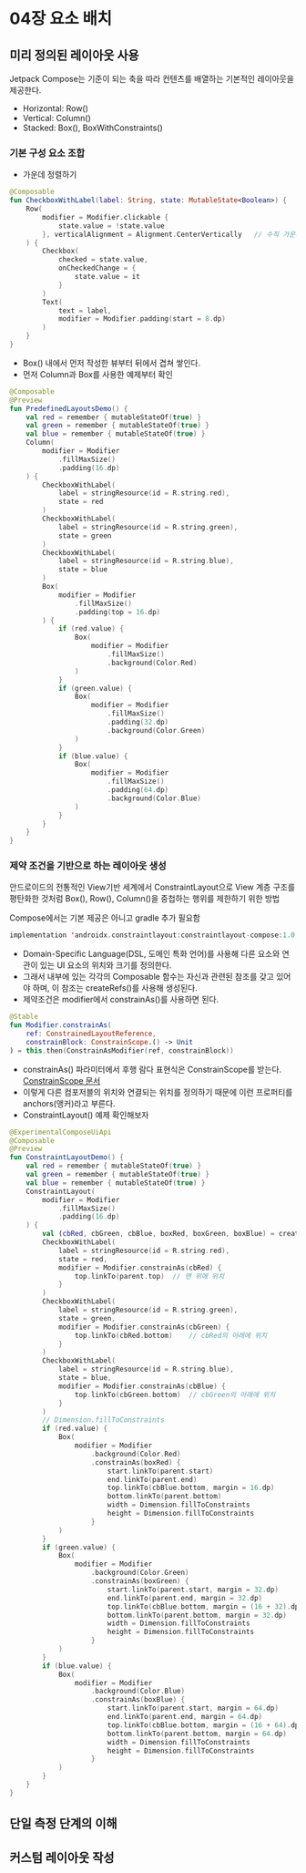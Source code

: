 # 04장 요소 배치

## 미리 정의된 레이아웃 사용

Jetpack Compose는 기준이 되는 축을 따라 컨텐츠를 배열하는 기본적인 레이아웃을 제공한다.

- Horizontal: Row()
- Vertical: Column()
- Stacked: Box(), BoxWithConstraints()

### 기본 구성 요소 조합

- 가운데 정렬하기

```kotlin
@Composable
fun CheckboxWithLabel(label: String, state: MutableState<Boolean>) {
    Row(
        modifier = Modifier.clickable {
            state.value = !state.value
        }, verticalAlignment = Alignment.CenterVertically   // 수직 가운데 정렬
    ) {
        Checkbox(
            checked = state.value,
            onCheckedChange = {
                state.value = it
            }
        )
        Text(
            text = label,
            modifier = Modifier.padding(start = 8.dp)
        )
    }
}
```

- Box() 내에서 먼저 작성한 뷰부터 뒤에서 겹쳐 쌓인다.
- 먼저 Column과 Box를 사용한 예제부터 확인

```kotlin
@Composable
@Preview
fun PredefinedLayoutsDemo() {
    val red = remember { mutableStateOf(true) }
    val green = remember { mutableStateOf(true) }
    val blue = remember { mutableStateOf(true) }
    Column(
        modifier = Modifier
            .fillMaxSize()
            .padding(16.dp)
    ) {
        CheckboxWithLabel(
            label = stringResource(id = R.string.red),
            state = red
        )
        CheckboxWithLabel(
            label = stringResource(id = R.string.green),
            state = green
        )
        CheckboxWithLabel(
            label = stringResource(id = R.string.blue),
            state = blue
        )
        Box(
            modifier = Modifier
                .fillMaxSize()
                .padding(top = 16.dp)
        ) {
            if (red.value) {
                Box(
                    modifier = Modifier
                        .fillMaxSize()
                        .background(Color.Red)
                )
            }
            if (green.value) {
                Box(
                    modifier = Modifier
                        .fillMaxSize()
                        .padding(32.dp)
                        .background(Color.Green)
                )
            }
            if (blue.value) {
                Box(
                    modifier = Modifier
                        .fillMaxSize()
                        .padding(64.dp)
                        .background(Color.Blue)
                )
            }
        }
    }
}
```

### 제약 조건을 기반으로 하는 레이아웃 생성

안드로이드의 전통적인 View기반 세계에서 ConstraintLayout으로 View 계층 구조를 평탄화한 것처럼 Box(), Row(), Column()을 중첩하는 행위를 제한하기 위한 방법

Compose에서는 기본 제공은 아니고 gradle 추가 필요함

```kotlin
implementation 'androidx.constraintlayout:constraintlayout-compose:1.0.1'
```

- Domain-Specific Language(DSL, 도메인 특화 언어)를 사용해 다른 요소와 연관이 있는 UI 요소의 위치와 크기를 정의한다.
- 그래서 내부에 있는 각각의 Composable 함수는 자신과 관련된 참조를 갖고 있어야 하며, 이 참조는 createRefs()를 사용해 생성된다.
- 제약조건은 modifier에서 constrainAs()를 사용하면 된다.

```kotlin
@Stable
fun Modifier.constrainAs(
    ref: ConstrainedLayoutReference,
    constrainBlock: ConstrainScope.() -> Unit
) = this.then(ConstrainAsModifier(ref, constrainBlock))
```

- constrainAs() 파라미터에서 후행 람다 표현식은 ConstrainScope를 받는다. [ConstrainScope 문서](https://developer.android.com/reference/kotlin/androidx/constraintlayout/compose/ConstrainScope)
- 이렇게 다른 컴포저블의 위치와 연결되는 위치를 정의하기 때문에 이런 프로퍼티를 anchors(앵커)라고 부른다.
- ConstraintLayout() 예제 확인해보자

```kotlin
@ExperimentalComposeUiApi
@Composable
@Preview
fun ConstraintLayoutDemo() {
    val red = remember { mutableStateOf(true) }
    val green = remember { mutableStateOf(true) }
    val blue = remember { mutableStateOf(true) }
    ConstraintLayout(
        modifier = Modifier
            .fillMaxSize()
            .padding(16.dp)
    ) {
        val (cbRed, cbGreen, cbBlue, boxRed, boxGreen, boxBlue) = createRefs()  // 여기서 제약조건의 참조가 될 값들을 선언/초기화 
        CheckboxWithLabel(
            label = stringResource(id = R.string.red),
            state = red,
            modifier = Modifier.constrainAs(cbRed) {
                top.linkTo(parent.top)  // 맨 위에 위치
            }
        )
        CheckboxWithLabel(
            label = stringResource(id = R.string.green),
            state = green,
            modifier = Modifier.constrainAs(cbGreen) {
                top.linkTo(cbRed.bottom)    // cbRed의 아래에 위치
            }
        )
        CheckboxWithLabel(
            label = stringResource(id = R.string.blue),
            state = blue,
            modifier = Modifier.constrainAs(cbBlue) {
                top.linkTo(cbGreen.bottom)  // cbGreen의 아래에 위치
            }
        )
        // Dimension.fillToConstraints
        if (red.value) {
            Box(
                modifier = Modifier
                    .background(Color.Red)
                    .constrainAs(boxRed) {
                        start.linkTo(parent.start)
                        end.linkTo(parent.end)
                        top.linkTo(cbBlue.bottom, margin = 16.dp)
                        bottom.linkTo(parent.bottom)
                        width = Dimension.fillToConstraints
                        height = Dimension.fillToConstraints
                    }
            )
        }
        if (green.value) {
            Box(
                modifier = Modifier
                    .background(Color.Green)
                    .constrainAs(boxGreen) {
                        start.linkTo(parent.start, margin = 32.dp)
                        end.linkTo(parent.end, margin = 32.dp)
                        top.linkTo(cbBlue.bottom, margin = (16 + 32).dp)
                        bottom.linkTo(parent.bottom, margin = 32.dp)
                        width = Dimension.fillToConstraints
                        height = Dimension.fillToConstraints
                    }
            )
        }
        if (blue.value) {
            Box(
                modifier = Modifier
                    .background(Color.Blue)
                    .constrainAs(boxBlue) {
                        start.linkTo(parent.start, margin = 64.dp)
                        end.linkTo(parent.end, margin = 64.dp)
                        top.linkTo(cbBlue.bottom, margin = (16 + 64).dp)
                        bottom.linkTo(parent.bottom, margin = 64.dp)
                        width = Dimension.fillToConstraints
                        height = Dimension.fillToConstraints
                    }
            )
        }
    }
}
```

## 단일 측정 단계의 이해

## 커스텀 레이아웃 작성
